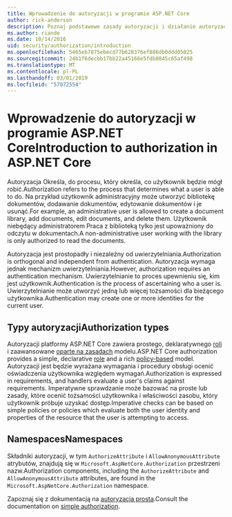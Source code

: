 ```yaml
---
title: Wprowadzenie do autoryzacji w programie ASP.NET Core
author: rick-anderson
description: Poznaj podstawowe zasady autoryzacji i działanie autoryzacji w aplikacji platformy ASP.NET Core.
ms.author: riande
ms.date: 10/14/2016
uid: security/authorization/introduction
ms.openlocfilehash: 5465eb7875ebecd77b628376ef886db0ddd05025
ms.sourcegitcommit: 24b1f6decbb17bb22a45166e5fdb0845c65af498
ms.translationtype: MT
ms.contentlocale: pl-PL
ms.lasthandoff: 03/01/2019
ms.locfileid: "57072554"
---
```

# <a name="introduction-to-authorization-in-aspnet-core"></a><span data-ttu-id="e8dd4-103">Wprowadzenie do autoryzacji w programie ASP.NET Core</span><span class="sxs-lookup"><span data-stu-id="e8dd4-103">Introduction to authorization in ASP.NET Core</span></span>

<a name="security-authorization-introduction"></a>

<span data-ttu-id="e8dd4-104">Autoryzacja Określa, do procesu, który określa, co użytkownik będzie mógł robić.</span><span class="sxs-lookup"><span data-stu-id="e8dd4-104">Authorization refers to the process that determines what a user is able to do.</span></span> <span data-ttu-id="e8dd4-105">Na przykład użytkownik administracyjny może utworzyć bibliotekę dokumentów, dodawanie dokumentów, edytowanie dokumentów i je usunąć.</span><span class="sxs-lookup"><span data-stu-id="e8dd4-105">For example, an administrative user is allowed to create a document library, add documents, edit documents, and delete them.</span></span> <span data-ttu-id="e8dd4-106">Użytkownik niebędący administratorem Praca z biblioteką tylko jest upoważniony do odczytu w dokumentach.</span><span class="sxs-lookup"><span data-stu-id="e8dd4-106">A non-administrative user working with the library is only authorized to read the documents.</span></span>

<span data-ttu-id="e8dd4-107">Autoryzacja jest prostopadły i niezależny od uwierzytelniania.</span><span class="sxs-lookup"><span data-stu-id="e8dd4-107">Authorization is orthogonal and independent from authentication.</span></span> <span data-ttu-id="e8dd4-108">Autoryzacja wymaga jednak mechanizm uwierzytelniania.</span><span class="sxs-lookup"><span data-stu-id="e8dd4-108">However, authorization requires an authentication mechanism.</span></span> <span data-ttu-id="e8dd4-109">Uwierzytelnianie to proces upewnieniu się, kim jest użytkownik.</span><span class="sxs-lookup"><span data-stu-id="e8dd4-109">Authentication is the process of ascertaining who a user is.</span></span> <span data-ttu-id="e8dd4-110">Uwierzytelnianie może utworzyć jedną lub więcej tożsamości dla bieżącego użytkownika.</span><span class="sxs-lookup"><span data-stu-id="e8dd4-110">Authentication may create one or more identities for the current user.</span></span>

## <a name="authorization-types"></a><span data-ttu-id="e8dd4-111">Typy autoryzacji</span><span class="sxs-lookup"><span data-stu-id="e8dd4-111">Authorization types</span></span>

<span data-ttu-id="e8dd4-112">Autoryzacji platformy ASP.NET Core zawiera prostego, deklaratywnego [roli](xref:security/authorization/roles) i zaawansowane [oparte na zasadach](xref:security/authorization/policies) modelu.</span><span class="sxs-lookup"><span data-stu-id="e8dd4-112">ASP.NET Core authorization provides a simple, declarative [role](xref:security/authorization/roles) and a rich [policy-based](xref:security/authorization/policies) model.</span></span> <span data-ttu-id="e8dd4-113">Autoryzacji jest będzie wyrażana wymagania i procedury obsługi ocenić oświadczenia użytkownika względem wymagań.</span><span class="sxs-lookup"><span data-stu-id="e8dd4-113">Authorization is expressed in requirements, and handlers evaluate a user's claims against requirements.</span></span> <span data-ttu-id="e8dd4-114">Imperatywne sprawdzanie może bazować na proste lub zasady, które ocenić tożsamości użytkownika i właściwości zasobu, który użytkownik próbuje uzyskać dostęp.</span><span class="sxs-lookup"><span data-stu-id="e8dd4-114">Imperative checks can be based on simple policies or policies which evaluate both the user identity and properties of the resource that the user is attempting to access.</span></span>

## <a name="namespaces"></a><span data-ttu-id="e8dd4-115">Namespaces</span><span class="sxs-lookup"><span data-stu-id="e8dd4-115">Namespaces</span></span>

<span data-ttu-id="e8dd4-116">Składniki autoryzacji, w tym `AuthorizeAttribute` i `AllowAnonymousAttribute` atrybutów, znajdują się w `Microsoft.AspNetCore.Authorization` przestrzeni nazw.</span><span class="sxs-lookup"><span data-stu-id="e8dd4-116">Authorization components, including the `AuthorizeAttribute` and `AllowAnonymousAttribute` attributes, are found in the `Microsoft.AspNetCore.Authorization` namespace.</span></span>

<span data-ttu-id="e8dd4-117">Zapoznaj się z dokumentacją na [autoryzacja prosta](xref:security/authorization/simple).</span><span class="sxs-lookup"><span data-stu-id="e8dd4-117">Consult the documentation on [simple authorization](xref:security/authorization/simple).</span></span>
